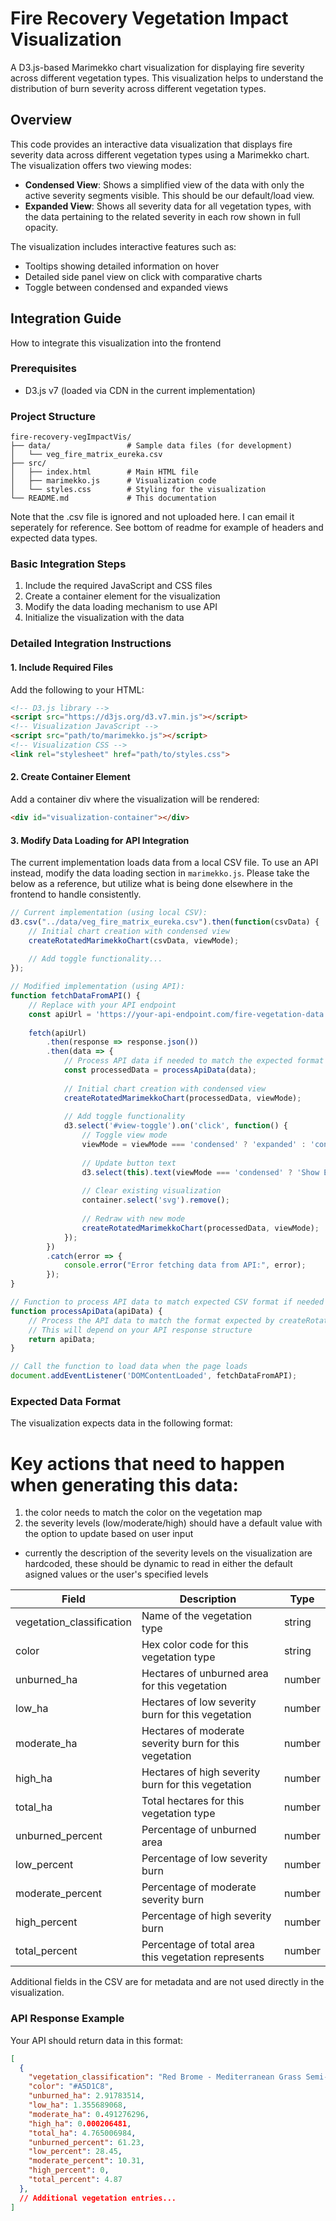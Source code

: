 # Fire Recovery Vegetation Impact Visualization

A D3.js-based Marimekko chart visualization for displaying fire severity across different vegetation types. This visualization helps to understand the distribution of burn severity across different vegetation types.

## Overview

This code provides an interactive data visualization that displays fire severity data across different vegetation types using a Marimekko chart. The visualization offers two viewing modes:

- **Condensed View**: Shows a simplified view of the data with only the active severity segments visible. This should be our default/load view.
- **Expanded View**: Shows all severity data for all vegetation types, with the data pertaining to the related severity in each row shown in full opacity.

The visualization includes interactive features such as:
- Tooltips showing detailed information on hover
- Detailed side panel view on click with comparative charts
- Toggle between condensed and expanded views

## Integration Guide

How to integrate this visualization into the frontend

### Prerequisites

- D3.js v7 (loaded via CDN in the current implementation)

### Project Structure

```
fire-recovery-vegImpactVis/
├── data/                 # Sample data files (for development)
│   └── veg_fire_matrix_eureka.csv
├── src/
│   ├── index.html        # Main HTML file
│   ├── marimekko.js      # Visualization code
│   └── styles.css        # Styling for the visualization
└── README.md             # This documentation
```
Note that the .csv file is ignored and not uploaded here. I can email it seperately for reference. See bottom of readme for example of headers and expected data types.

### Basic Integration Steps

1. Include the required JavaScript and CSS files
2. Create a container element for the visualization
3. Modify the data loading mechanism to use API
4. Initialize the visualization with the data

### Detailed Integration Instructions

#### 1. Include Required Files

Add the following to your HTML:

```html
<!-- D3.js library -->
<script src="https://d3js.org/d3.v7.min.js"></script>
<!-- Visualization JavaScript -->
<script src="path/to/marimekko.js"></script>
<!-- Visualization CSS -->
<link rel="stylesheet" href="path/to/styles.css">
```

#### 2. Create Container Element

Add a container div where the visualization will be rendered:

```html
<div id="visualization-container"></div>
```

#### 3. Modify Data Loading for API Integration

The current implementation loads data from a local CSV file. To use an API instead, modify the data loading section in `marimekko.js`. 
Please take the below as a reference, but utilize what is being done elsewhere in the frontend to handle consistently. 


```javascript
// Current implementation (using local CSV):
d3.csv("../data/veg_fire_matrix_eureka.csv").then(function(csvData) {
    // Initial chart creation with condensed view
    createRotatedMarimekkoChart(csvData, viewMode);
    
    // Add toggle functionality...
});

// Modified implementation (using API):
function fetchDataFromAPI() {
    // Replace with your API endpoint
    const apiUrl = 'https://your-api-endpoint.com/fire-vegetation-data';
    
    fetch(apiUrl)
        .then(response => response.json())
        .then(data => {
            // Process API data if needed to match the expected format
            const processedData = processApiData(data);
            
            // Initial chart creation with condensed view
            createRotatedMarimekkoChart(processedData, viewMode);
            
            // Add toggle functionality
            d3.select('#view-toggle').on('click', function() {
                // Toggle view mode
                viewMode = viewMode === 'condensed' ? 'expanded' : 'condensed';
                
                // Update button text
                d3.select(this).text(viewMode === 'condensed' ? 'Show Expanded View' : 'Show Condensed View');
                
                // Clear existing visualization
                container.select('svg').remove();
                
                // Redraw with new mode
                createRotatedMarimekkoChart(processedData, viewMode);
            });
        })
        .catch(error => {
            console.error("Error fetching data from API:", error);
        });
}

// Function to process API data to match expected CSV format if needed
function processApiData(apiData) {
    // Process the API data to match the format expected by createRotatedMarimekkoChart
    // This will depend on your API response structure
    return apiData;
}

// Call the function to load data when the page loads
document.addEventListener('DOMContentLoaded', fetchDataFromAPI);
```

### Expected Data Format

The visualization expects data in the following format:

# Key actions that need to happen when generating this data:
1. the color needs to match the color on the vegetation map
2. the severity levels (low/moderate/high) should have a default value with the option to update based on user input
- currently the description of the severity levels on the visualization are hardcoded, these should be dynamic to read in either the default asigned values or the user's specified levels


| Field | Description | Type |
|-------|-------------|------|
| vegetation_classification | Name of the vegetation type | string |
| color | Hex color code for this vegetation type | string |
| unburned_ha | Hectares of unburned area for this vegetation | number |
| low_ha | Hectares of low severity burn for this vegetation | number |
| moderate_ha | Hectares of moderate severity burn for this vegetation | number |
| high_ha | Hectares of high severity burn for this vegetation | number |
| total_ha | Total hectares for this vegetation type | number |
| unburned_percent | Percentage of unburned area | number |
| low_percent | Percentage of low severity burn | number |
| moderate_percent | Percentage of moderate severity burn | number |
| high_percent | Percentage of high severity burn | number |
| total_percent | Percentage of total area this vegetation represents | number |

Additional fields in the CSV are for metadata and are not used directly in the visualization.

### API Response Example

Your API should return data in this format:

```json
[
  {
    "vegetation_classification": "Red Brome - Mediterranean Grass Semi-Natural Herbaceous Stands",
    "color": "#A5D1C8",
    "unburned_ha": 2.91783514,
    "low_ha": 1.355689068,
    "moderate_ha": 0.491276296,
    "high_ha": 0.000206481,
    "total_ha": 4.765006984,
    "unburned_percent": 61.23,
    "low_percent": 28.45,
    "moderate_percent": 10.31,
    "high_percent": 0,
    "total_percent": 4.87
  },
  // Additional vegetation entries...
]
```
